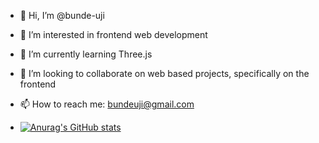 - 👋 Hi, I’m @bunde-uji
- 👀 I’m interested in frontend web development
- 🌱 I’m currently learning Three.js
- 💞️ I’m looking to collaborate on web based projects, specifically on the frontend
- 📫 How to reach me: bundeuji@gmail.com

- [![Anurag's GitHub stats](https://github-readme-stats.vercel.app/api?username=bunde-uji)](https://github.com/anuraghazra/github-readme-stats)

<!---
bunde-uji/bunde-uji is a ✨ special ✨ repository because its `README.md` (this file) appears on your GitHub profile.
You can click the Preview link to take a look at your changes.
--->
